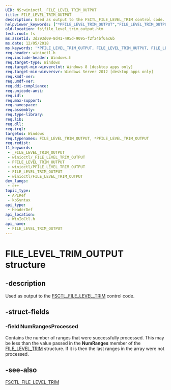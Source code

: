 ```yaml
---
UID: NS:winioctl._FILE_LEVEL_TRIM_OUTPUT
title: FILE_LEVEL_TRIM_OUTPUT
description: Used as output to the FSCTL_FILE_LEVEL_TRIM control code.
helpviewer_keywords: ["*PFILE_LEVEL_TRIM_OUTPUT","FILE_LEVEL_TRIM_OUTPUT","FILE_LEVEL_TRIM_OUTPUT structure [Files]","PFILE_LEVEL_TRIM_OUTPUT","PFILE_LEVEL_TRIM_OUTPUT structure pointer [Files]","fs.file_level_trim_output","winioctl/FILE_LEVEL_TRIM_OUTPUT","winioctl/PFILE_LEVEL_TRIM_OUTPUT"]
old-location: fs\file_level_trim_output.htm
tech.root: fs
ms.assetid: 3d293d09-8d41-495d-9095-f2f24bf6ac6b
ms.date: 12/05/2018
ms.keywords: '*PFILE_LEVEL_TRIM_OUTPUT, FILE_LEVEL_TRIM_OUTPUT, FILE_LEVEL_TRIM_OUTPUT structure [Files], PFILE_LEVEL_TRIM_OUTPUT, PFILE_LEVEL_TRIM_OUTPUT structure pointer [Files], fs.file_level_trim_output, winioctl/FILE_LEVEL_TRIM_OUTPUT, winioctl/PFILE_LEVEL_TRIM_OUTPUT'
req.header: winioctl.h
req.include-header: Windows.h
req.target-type: Windows
req.target-min-winverclnt: Windows 8 [desktop apps only]
req.target-min-winversvr: Windows Server 2012 [desktop apps only]
req.kmdf-ver: 
req.umdf-ver: 
req.ddi-compliance: 
req.unicode-ansi: 
req.idl: 
req.max-support: 
req.namespace: 
req.assembly: 
req.type-library: 
req.lib: 
req.dll: 
req.irql: 
targetos: Windows
req.typenames: FILE_LEVEL_TRIM_OUTPUT, *PFILE_LEVEL_TRIM_OUTPUT
req.redist: 
f1_keywords:
 - _FILE_LEVEL_TRIM_OUTPUT
 - winioctl/_FILE_LEVEL_TRIM_OUTPUT
 - PFILE_LEVEL_TRIM_OUTPUT
 - winioctl/PFILE_LEVEL_TRIM_OUTPUT
 - FILE_LEVEL_TRIM_OUTPUT
 - winioctl/FILE_LEVEL_TRIM_OUTPUT
dev_langs:
 - c++
topic_type:
 - APIRef
 - kbSyntax
api_type:
 - HeaderDef
api_location:
 - WinIoCtl.h
api_name:
 - FILE_LEVEL_TRIM_OUTPUT
---
```


# FILE_LEVEL_TRIM_OUTPUT structure


## -description

Used as output to the 
    <a href="/windows/desktop/api/winioctl/ni-winioctl-fsctl_file_level_trim">FSCTL_FILE_LEVEL_TRIM</a> control code.

## -struct-fields

### -field NumRangesProcessed

Contains the number of ranges that were successfully processed. This may be less than the value passed in 
      the <b>NumRanges</b> member of the 
      <a href="/windows/desktop/api/winioctl/ni-winioctl-fsctl_file_level_trim">FILE_LEVEL_TRIM</a> structure. If it is then the last 
      ranges in the array were not processed.

## -see-also

<a href="/windows/desktop/api/winioctl/ni-winioctl-fsctl_file_level_trim">FSCTL_FILE_LEVEL_TRIM</a>